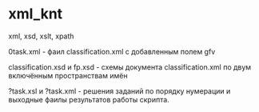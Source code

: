 # xml_knt
xml, xsd, xslt, xpath

0task.xml - фаил classification.xml c добавленным полем gfv

classification.xsd и fp.xsd -  схемы документа classification.xml по двум включённым пространствам имён

?task.xsl и ?task.xml - решения заданий по порядку нумерации и выходные фаилы результатов работы скрипта.
